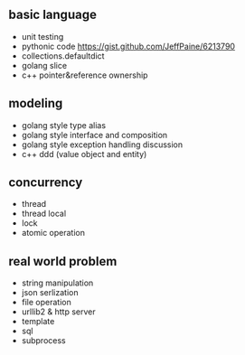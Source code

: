 ## basic language


* unit testing
* pythonic code https://gist.github.com/JeffPaine/6213790
* collections.defaultdict
* golang slice
* c++ pointer&reference ownership


## modeling

* golang style type alias
* golang style interface and composition
* golang style exception handling discussion
* c++ ddd (value object and entity)

## concurrency
* thread
* thread local
* lock
* atomic operation

## real world problem
* string manipulation
* json serlization
* file operation
* urllib2 & http server
* template
* sql
* subprocess
